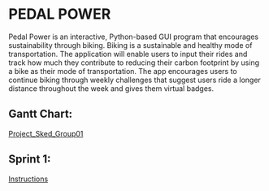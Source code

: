 # PEDAL POWER

Pedal Power is an interactive, Python-based GUI program that encourages sustainability through biking. Biking is a sustainable and healthy mode of transportation. The application will enable users to input their rides and track how much they contribute to reducing their carbon footprint by using a bike as their mode of transportation. The app encourages users to continue biking through weekly challenges that suggest users ride a longer distance throughout the week and gives them virtual badges.

## Gantt Chart:
[Project_Sked_Group01](https://docs.google.com/spreadsheets/d/1TuE7x89GRS05zJyl8QOWVK-FwZRFPlmw/edit?usp=sharing&ouid=105836029849052124078&rtpof=true&sd=true)

## Sprint 1:
[Instructions](https://github.com/Wixalot/CPE106L---Project-Pedal-Power/blob/e18c529767c2e2c8f2272d48a89d00d4f6298a5e/Sprint%201/INSTRUCTIONS.txt)
